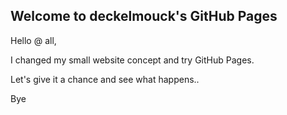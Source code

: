 ## Welcome to deckelmouck's GitHub Pages

Hello @ all,

I changed my small website concept and try GitHub Pages.

Let's give it a chance and see what happens..

Bye

